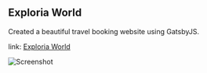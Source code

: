 ## Exploria World

Created a beautiful travel booking website using GatsbyJS.

link: [Exploria World](https://exploria-world.netlify.app/)

![Screenshot](./assets/img/capture.jpg)
